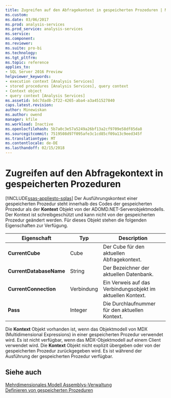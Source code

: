 ```yaml
---
title: Zugreifen auf den Abfragekontext in gespeicherten Prozeduren | Microsoft Docs
ms.custom: 
ms.date: 03/06/2017
ms.prod: analysis-services
ms.prod_service: analysis-services
ms.service: 
ms.component: 
ms.reviewer: 
ms.suite: pro-bi
ms.technology: 
ms.tgt_pltfrm: 
ms.topic: reference
applies_to:
- SQL Server 2016 Preview
helpviewer_keywords:
- execution context [Analysis Services]
- stored procedures [Analysis Services], query context
- Context object
- query context [Analysis Services]
ms.assetid: bdc7dad8-2f22-4265-aba4-a3a451527840
caps.latest.revision: 
author: Minewiskan
ms.author: owend
manager: kfile
ms.workload: Inactive
ms.openlocfilehash: 5b7a0c3e57a5249a26bf13a2cf9709e58df85da8
ms.sourcegitcommit: 7519508d97f095afe3c1cd85cf09a13c9eed345f
ms.translationtype: MT
ms.contentlocale: de-DE
ms.lasthandoff: 02/15/2018
---
```

# <a name="accessing-query-context-in-stored-procedures"></a>Zugreifen auf den Abfragekontext in gespeicherten Prozeduren
[!INCLUDE[ssas-appliesto-sqlas](../../includes/ssas-appliesto-sqlas.md)]
Der Ausführungskontext einer gespeicherten Prozedur steht innerhalb des Codes der gespeicherten Prozedur als der **Kontext** Objekt von der ADOMD.NET-Serverobjektmodells. Der Kontext ist schreibgeschützt und kann nicht von der gespeicherten Prozedur geändert werden. Für dieses Objekt stehen die folgenden Eigenschaften zur Verfügung.  
  
|Eigenschaft|Typ|Description|  
|--------------|----------|-----------------|  
|**CurrentCube**|Cube|Der Cube für den aktuellen Abfragekontext.|  
|**CurrentDatabaseName**|String|Der Bezeichner der aktuellen Datenbank.|  
|**CurrentConnection**|Verbindung|Ein Verweis auf das Verbindungsobjekt im aktuellen Kontext.|  
|**Pass**|Integer|Die Durchlaufnummer für den aktuellen Kontext.|  
  
 Die **Kontext** Objekt vorhanden ist, wenn das Objektmodell von MDX (Multidimensional Expressions) in einer gespeicherten Prozedur verwendet wird. Es ist nicht verfügbar, wenn das MDX-Objektmodell auf einem Client verwendet wird. Die **Kontext** Objekt nicht explizit übergeben oder von der gespeicherten Prozedur zurückgegeben wird. Es ist während der Ausführung der gespeicherten Prozedur verfügbar.  
  
## <a name="see-also"></a>Siehe auch  
 [Mehrdimensionales Modell Assemblys-Verwaltung](../../analysis-services/multidimensional-models/multidimensional-model-assemblies-management.md)   
 [Definieren von gespeicherten Prozeduren](../../analysis-services/multidimensional-models-extending-olap-stored-procedures/defining-stored-procedures.md)  
  
  
